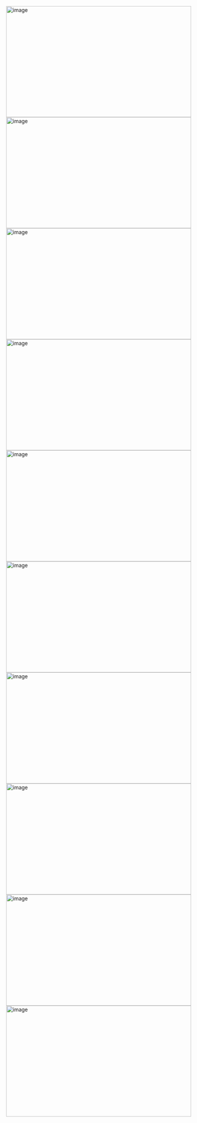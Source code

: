 <img width="500" height="300" alt="image" src="https://github.com/user-attachments/assets/26fff4f4-2d19-4185-ae39-561caeb781b7" />
<img width="500" height="300" alt="image" src="https://github.com/user-attachments/assets/0c1b2000-3134-4c70-a3a5-343b2ef8a708" />
<img width="500" height="300" alt="image" src="https://github.com/user-attachments/assets/6043edc7-320a-457f-906d-17693287225f" />
<img width="500" height="300" alt="image" src="https://github.com/user-attachments/assets/6203546e-87d0-457a-9293-3e9acb1ba3d5" />
<img width="500" height="300" alt="image" src="https://github.com/user-attachments/assets/9157eda9-5576-41a0-97bc-6a11caf03783" />
<img width="500" height="300" alt="image" src="https://github.com/user-attachments/assets/d11eeb6a-c570-4b92-8da6-d2e0a00f7a91" />
<img width="500" height="300" alt="image" src="https://github.com/user-attachments/assets/f711572d-b2eb-4064-8e58-80c247328c09" />
<img width="500" height="300" alt="image" src="https://github.com/user-attachments/assets/0f790b83-3873-4144-9f9d-251385562072" />
<img width="500" height="300" alt="image" src="https://github.com/user-attachments/assets/3dd21b82-b219-4749-a4c8-268954ef4ed9" />
<img width="500" height="300" alt="image" src="https://github.com/user-attachments/assets/f9cbd0ec-0d28-458c-a2c4-658993d5413e" />

